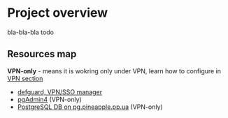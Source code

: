 # Project overview
bla-bla-bla todo

## Resources map

**VPN-only** - means it is wokring only under VPN, learn how to configure in [VPN section](./vpn_sso/index.md)

- [defguard, VPN/SSO manager](https://vpn.pineapple.pp.ua)
- [pgAdmin4](https://pgadmin.pineapple.pp.ua) (VPN-only)
- [PostgreSQL DB on pg.pineapple.pp.ua](pg.pineapple.pp.ua) (VPN-only)